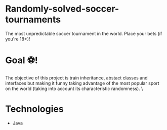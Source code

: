 # Randomly-solved-soccer-tournaments
The most unpredictable soccer tournament in the world. Place your bets (if you're 18+)!

# Goal ⚽!
The objective of this project is train inheritance, abstact classes and interfaces but making it funny taking advantage of the most popular sport on the world (taking into account its characteristic randomness). \

# Technologies
- Java
